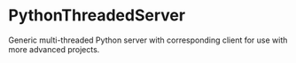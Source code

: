 PythonThreadedServer
====================

Generic multi-threaded Python server with corresponding client for use with more advanced projects.
